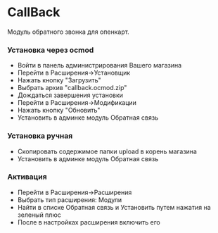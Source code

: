 # CallBack
Модуль обратного звонка для опенкарт.

### Установка через ocmod
- Войти в панель администрирования Вашего магазина
- Перейти в Расширения->Установщик
- Нажать кнопку "Загрузить"
- Выбрать архив "callback.ocmod.zip"
- Дождаться завершения установки
- Перейти в Расширения->Модификации
- Нажать кнопку "Обновить"
- Установить в админке модуль Обратная связь

### Установка ручная
- Скопировать содержимое папки upload в корень магазина
- Установить в админке модуль Обратная связь

### Активация
- Перейти в Расширения->Расширения
- Выбрать тип расширения: Модули
- Найти в списке Обратная связь и Установить путем нажатия на зеленый плюс
- После в настройках расширения включить его
